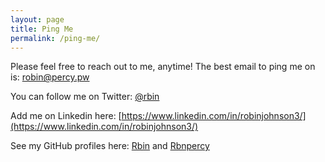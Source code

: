 ```yaml
---
layout: page
title: Ping Me
permalink: /ping-me/
---
```


Please feel free to reach out to me, anytime!  The best email to ping me on is:  [robin@percy.pw](mailto:robin@percy.pw)

You can follow me on Twitter:  [@rbin](https://twitter.com/rbin)

Add me on Linkedin here:  [https://www.linkedin.com/in/robinjohnson3/](https://www.linkedin.com/in/robinjohnson3/)

See my GitHub profiles here:  [Rbin](http://github.com/rbin)  and  [Rbnpercy](http://github.com/rbnpercy)
